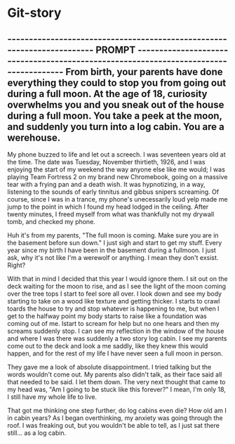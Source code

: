 # Git-story

----------------------------------------------------------------------- PROMPT -------------------------------------------------------------------------------------
From birth, your parents have done everything they could to stop you from going out during a full moon. 
At the age of 18, curiosity overwhelms you and you sneak out of the house during a full moon. You take a peek at the moon, and suddenly you turn into a log cabin. You are a werehouse.
--------------------------------------------------------------------------------------------------------------------------------------------------------------------

  My phone buzzed to life and let out a screech.
  I was seventeen years old at the time. The date was Tuesday, November thirtieth, 1926, and I was enjoying the start of my weekend the way anyone else like me would; I was playing Team Fortress 2 on my brand new Chromebook, going on a massive tear with a frying pan and a death wish. It was hypnotizing, in a way, listening to the sounds of early tinnitus and gibbus snipers screaming. Of course, since I was in a trance, my phone's unecessarily loud yelp made me jump to the point in which I found my head lodged in the ceiling. After twenty minutes, I freed myself from what was thankfully not my drywall tomb, and checked my phone.


Huh it's from my parents, "The full moon is coming. Make sure you are in the basement before sun down." I just sigh and start to get my stuff. Every year since my birth I have been in the basement during a fullmoon. I just ask, why it's not like I'm a werewolf or anything. I mean they don't exsist. Right?

With that in mind I decided that this year I would ignore them. I sit out on the deck waiting for the moon to rise, and as I see the light of the moon coming over the tree tops I start to feel sore all over. I look down and see my body starting to take on a wood like texture and getting thicker. I starts to crawl toards the house to try and stop whatever is happening to me, but when I get to the halfway point my body starts to raise like a foundation was coming out of me. Istart to scream for help but no one hears and then my screams suddenly stop. I can see my reflection in the window of the house and where I was there was suddenly a two story log cabin. I see my parents come out to the deck and look a me saddly, like they knew this would happen, and for the rest of my life I have never seen a full moon in person.

  They gave me a look of absolute disappointment. I tried talking but the words wouldn't come out. My parents also didn't talk, as their face said all that needed to be said. I let them down. The very next thought that came to my head was, "Am I going to be stuck like this forever?" I mean, I'm only 18, I still have my whole life to live.
  
  That got me thinking one step further, do log cabins even die? How old am I in cabin years? As I began overthinking, my anxiety was going through the roof. I was freaking out, but you wouldn't be able to tell, as I just sat there still... as a log cabin.